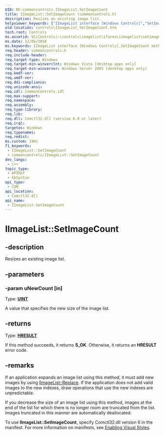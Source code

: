 ```yaml
---
UID: NF:commoncontrols.IImageList.SetImageCount
title: IImageList::SetImageCount (commoncontrols.h)
description: Resizes an existing image list.
helpviewer_keywords: ["IImageList interface [Windows Controls]","SetImageCount method","IImageList.SetImageCount","IImageList::SetImageCount","SetImageCount","SetImageCount method [Windows Controls]","SetImageCount method [Windows Controls]","IImageList interface","comctl_IImageList_SetImageCount","comctl_IImageList_SetImageCount_cpp","commoncontrols/IImageList::SetImageCount","controls.IImageList_SetImageCount","controls.comctl_IImageList_SetImageCount"]
old-location: controls\IImageList_SetImageCount.htm
tech.root: Controls
ms.assetid: VS|Controls|~\controls\imagelist\ifaces\iimagelist\setimagecount.htm
ms.date: 12/05/2018
ms.keywords: IImageList interface [Windows Controls],SetImageCount method, IImageList.SetImageCount, IImageList::SetImageCount, SetImageCount, SetImageCount method [Windows Controls], SetImageCount method [Windows Controls],IImageList interface, comctl_IImageList_SetImageCount, comctl_IImageList_SetImageCount_cpp, commoncontrols/IImageList::SetImageCount, controls.IImageList_SetImageCount, controls.comctl_IImageList_SetImageCount
req.header: commoncontrols.h
req.include-header: 
req.target-type: Windows
req.target-min-winverclnt: Windows Vista [desktop apps only]
req.target-min-winversvr: Windows Server 2003 [desktop apps only]
req.kmdf-ver: 
req.umdf-ver: 
req.ddi-compliance: 
req.unicode-ansi: 
req.idl: CommonControls.idl
req.max-support: 
req.namespace: 
req.assembly: 
req.type-library: 
req.lib: 
req.dll: Comctl32.dll (version 6.0 or later)
req.irql: 
targetos: Windows
req.typenames: 
req.redist: 
ms.custom: 19H1
f1_keywords:
 - IImageList::SetImageCount
 - commoncontrols/IImageList::SetImageCount
dev_langs:
 - c++
topic_type:
 - APIRef
 - kbSyntax
api_type:
 - COM
api_location:
 - Comctl32.dll
api_name:
 - IImageList.SetImageCount
---
```


# IImageList::SetImageCount


## -description

Resizes an existing image list.

## -parameters

### -param uNewCount [in]

Type: <b><a href="/windows/desktop/WinProg/windows-data-types">UINT</a></b>

A value that specifies the new size of the image list.

## -returns

Type: <b><a href="/windows/desktop/WinProg/windows-data-types">HRESULT</a></b>

If this method succeeds, it returns <b>S_OK</b>. Otherwise, it returns an <b>HRESULT</b> error code.

## -remarks

If an application expands an image list using this method, it must add new images by using <a href="/windows/desktop/api/commoncontrols/nf-commoncontrols-iimagelist-replace">IImageList::Replace</a>. If the application does not add valid images to the new indexes, draw operations that use the new indexes are unpredictable. 
		

If you decrease the size of an image list using this method, images at the end of the list for which there is no longer room are truncated from the list.  Images truncated in this manner are automatically deallocated. 

To use <b>IImageList::SetImageCount</b>, specify Comctl32.dll version 6 in the manifest. For more information on manifests, see <a href="/windows/desktop/Controls/cookbook-overview">Enabling Visual Styles</a>.
